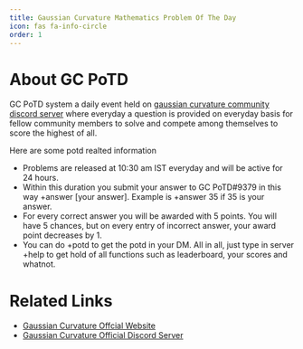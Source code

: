 ```yaml
---
title: Gaussian Curvature Mathematics Problem Of The Day
icon: fas fa-info-circle
order: 1
---
```


# About GC PoTD
GC PoTD system a daily event held on  [gaussian curvature community discord server](https://gcurvature.vercel.app/) where everyday a question is provided on everyday basis for fellow community members to solve and compete among themselves to score the highest of all.

Here are some potd realted information
- Problems are released at 10:30 am IST everyday and will be active for 24 hours. 
- Within this duration you submit your answer to GC PoTD#9379 in this way +answer [your answer]. Example is +answer 35 if 35 is your answer.
- For every correct answer you will be awarded with 5 points. You will have 5 chances, but on every entry of incorrect answer, your award point decreases by 1.
- You can do +potd to get the potd in your DM. All in all, just type in server +help to get hold of all functions such as leaderboard, your scores and whatnot.

# Related Links
- [Gaussian Curvature Offcial Website](https://gcurvature.vercel.app/)
- [Gaussian Curvature Official Discord Server](https://discord.gg/MEszPNra6j)

